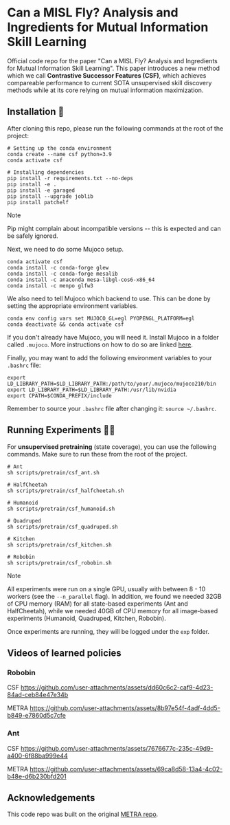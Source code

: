 # Can a MISL Fly? Analysis and Ingredients for Mutual Information Skill Learning
Official code repo for the paper "Can a MISL Fly? Analysis and Ingredients for Mutual Information Skill Learning". This paper introduces a new method which we call **Contrastive Successor Features (CSF)**, which achieves compareable performance to current SOTA unsupervised skill discovery methods while at its core relying on mutual information maximization.

## Installation 🔌

After cloning this repo, please run the following commands at the root of the project:
```
# Setting up the conda environment
conda create --name csf python=3.9
conda activate csf

# Installing dependencies
pip install -r requirements.txt --no-deps
pip install -e .
pip install -e garaged
pip install --upgrade joblib
pip install patchelf
```

> [!NOTE] 
> Pip might complain about incompatible versions -- this is expected and can be safely ignored.

Next, we need to do some Mujoco setup.
```
conda activate csf
conda install -c conda-forge glew
conda install -c conda-forge mesalib
conda install -c anaconda mesa-libgl-cos6-x86_64
conda install -c menpo glfw3
```

We also need to tell Mujoco which backend to use. This can be done by setting the appropriate environment variables.
```
conda env config vars set MUJOCO_GL=egl PYOPENGL_PLATFORM=egl
conda deactivate && conda activate csf
```

If you don't already have Mujoco, you will need it. Install Mujoco in a folder called `.mujoco`. More instructions on how to do so are linked [here](https://pytorch.org/rl/main/reference/generated/knowledge_base/MUJOCO_INSTALLATION.html).

Finally, you may want to add the following environment variables to your `.bashrc` file:
```
export LD_LIBRARY_PATH=$LD_LIBRARY_PATH:/path/to/your/.mujoco/mujoco210/bin
export LD_LIBRARY_PATH=$LD_LIBRARY_PATH:/usr/lib/nvidia
export CPATH=$CONDA_PREFIX/include
```

Remember to source your `.bashrc` file after changing it: `source ~/.bashrc`.

## Running Experiments 🏃‍♂️

For **unsupervised pretraining** (state coverage), you can use the following commands. Make sure to run these from the root of the project.
```
# Ant
sh scripts/pretrain/csf_ant.sh

# HalfCheetah
sh scripts/pretrain/csf_halfcheetah.sh

# Humanoid
sh scripts/pretrain/csf_humanoid.sh

# Quadruped
sh scripts/pretrain/csf_quadruped.sh

# Kitchen 
sh scripts/pretrain/csf_kitchen.sh

# Robobin
sh scripts/pretrain/csf_robobin.sh
```

> [!NOTE] 
> All experiments were run on a single GPU, usually with between 8 - 10 workers (see the `--n_parallel` flag).
> In addition, we found we needed 32GB of CPU memory (RAM) for all state-based experiments (Ant and HalfCheetah), while
> we needed 40GB of CPU memory for all image-based experiments (Humanoid, Quadruped, Kitchen, Robobin).

Once experiments are running, they will be logged under the `exp` folder.

## Videos of learned policies

### Robobin
CSF
https://github.com/user-attachments/assets/dd60c6c2-caf9-4d23-84ad-ceb84e47e34b

METRA
https://github.com/user-attachments/assets/8b97e54f-4adf-4dd5-b849-e7860d5c7cfe

### Ant
CSF
https://github.com/user-attachments/assets/7676677c-235c-49d9-a400-6f88ba999e44

METRA
https://github.com/user-attachments/assets/69ca8d58-13a4-4c02-b48e-d6b230bfd201



## Acknowledgements
This code repo was built on the original [METRA repo](https://github.com/seohongpark/METRA).
